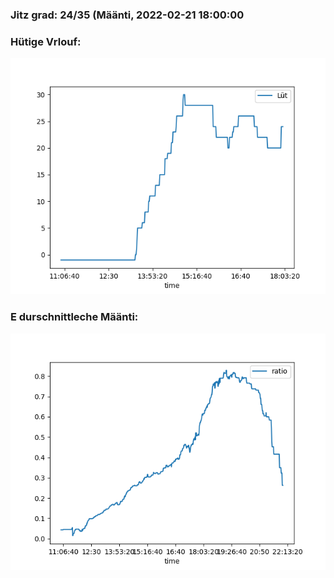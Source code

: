 ### Jitz grad: 24/35 (Määnti, 2022-02-21 18:00:00

### Hütige Vrlouf:
![Graph](Today.png)

### E durschnittleche Määnti:
![Graph](Määnti.png)